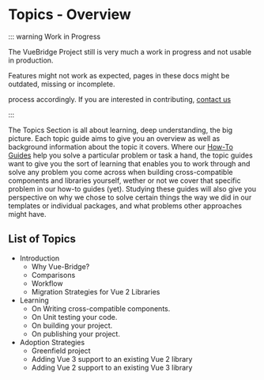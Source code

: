 # Topics - Overview

::: warning Work in Progress

The VueBridge Project still is very much a work in progress and not usable in production.

Features might not work as expected, pages in these docs might be outdated, missing or incomplete.

process accordingly. If you are interested in contributing, [contact us](https://twitter.com/VueBridge)

:::

The Topics Section is all about learning, deep understanding, the big picture. Each topic guide aims to give you an overview as well as background information about the topic it covers. Where our [How-To Guides](/guides/) help you solve a particular problem or task a hand, the topic guides want to give you the sort of learning that enables you to work through and solve any problem you come across when building cross-compatible components and libraries yourself, wether or not we cover that specific problem in our how-to guides (yet). Studying these guides will also give you perspective on why we chose to solve certain things the way we did in our templates or individual packages, and what problems other approaches might have.

## List of Topics

<!-- TODO: this could be made prettier with card components and a grid -->

* Introduction
  * Why Vue-Bridge?
  * Comparisons
  * Workflow
  * Migration Strategies for Vue 2 Libraries
* Learning
  * On Writing cross-compatible components.
  * On Unit testing your code.
  * On building your project.
  * On publishing your project.
* Adoption Strategies
  * Greenfield project
  * Adding Vue 3 support to an existing Vue 2 library
  * Adding Vue 2 support to an existing Vue 3 library

